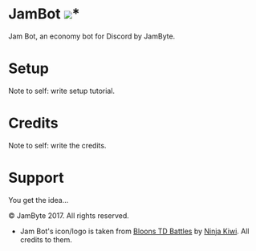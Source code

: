 # JamBot  <img src="https://cdn.discordapp.com/attachments/337140831679152128/389102993842372608/op.PNG">*
Jam Bot, an economy bot for Discord by JamByte.

# Setup

Note to self: write setup tutorial.

# Credits

Note to self: write the credits.

# Support

You get the idea...

© JamByte 2017. All rights reserved.
* Jam Bot's icon/logo is taken from <a href="http://store.steampowered.com/app/444640/Bloons_TD_Battles/">Bloons TD Battles</a> by <a href="https://twitter.com/ninjakiwigames">Ninja Kiwi</a>. All credits to them.
